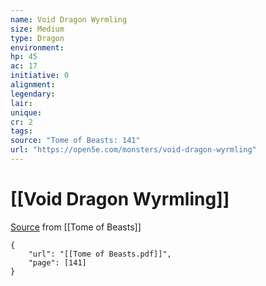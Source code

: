 ```yaml
---
name: Void Dragon Wyrmling
size: Medium
type: Dragon
environment: 
hp: 45
ac: 17
initiative: 0
alignment: 
legendary: 
lair: 
unique: 
cr: 2
tags: 
source: "Tome of Beasts: 141"
url: "https://open5e.com/monsters/void-dragon-wyrmling"
---
```

# [[Void Dragon Wyrmling]]

[Source](zotero://open-pdf/library/items/ULEQWHJM?page=141) from [[Tome of Beasts]]

```pdf
{
	"url": "[[Tome of Beasts.pdf]]",
	"page": [141]
}
```

